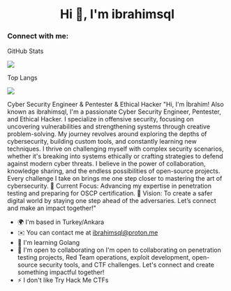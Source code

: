 <h1 align="center">Hi 👋, I'm ibrahimsql</h1>
<h3 align="left">Connect with me:</h3>
<p align="left">
</p>

GitHub Stats

![](https://github-readme-stats.vercel.app/api?username=yigitsql&theme=tokyonight&hide_border=false&include_all_commits=false&count_private=false)<br/>

Top Langs

![](https://github-readme-stats.vercel.app/api/top-langs/?username=yigitsql&theme=default&hide_border=false&include_all_commits=false&count_private=false&layout=compact)


Cyber Security Engineer & Pentester & Ethical Hacker
"Hi, I'm İbrahim! Also known as ibrahimsql, I'm a passionate Cyber Security Engineer, Pentester, and Ethical Hacker. I specialize in offensive security, focusing on uncovering vulnerabilities and strengthening systems through creative problem-solving. My journey revolves around exploring the depths of cybersecurity, building custom tools, and constantly learning new techniques. I thrive on challenging myself with complex security scenarios, whether it's breaking into systems ethically or crafting strategies to defend against modern cyber threats. I believe in the power of collaboration, knowledge sharing, and the endless possibilities of open-source projects. Every challenge I take on brings me one step closer to mastering the art of cybersecurity. 🚀 Current Focus: Advancing my expertise in penetration testing and preparing for OSCP certification. 🎯 Vision: To create a safer digital world by staying one step ahead of the adversaries. Let’s connect and make an impact together!"

* 🌍  I'm based in Turkey/Ankara
* ✉️  You can contact me at ibrahimsql@proton.me
* 🧠  I'm learning Golang
* 🤝  I'm open to collaborating on I'm open to collaborating on penetration testing projects, Red Team operations, exploit development, open-source security tools, and CTF challenges. Let's connect and create something impactful together!
* ⚡  I don't like Try Hack Me CTFs

